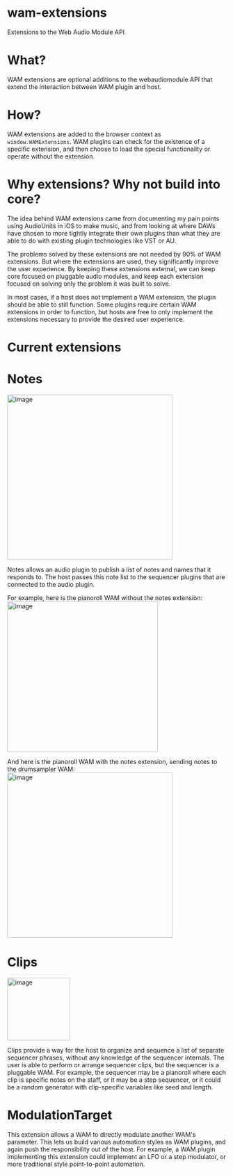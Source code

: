 # wam-extensions
Extensions to the Web Audio Module API

# What?
WAM extensions are optional additions to the webaudiomodule API that extend the interaction between WAM plugin and host.

# How?
WAM extensions are added to the browser context as `window.WAMExtensions`.  WAM plugins can check for the existence of a specific extension, and then choose to load the special functionality or operate without the extension.

# Why extensions?  Why not build into core?
The idea behind WAM extensions came from documenting my pain points using AudioUnits in iOS to make music, and from looking at where DAWs have chosen to more tightly integrate their own plugins than what they are able to do with existing plugin technologies like VST or AU.

The problems solved by these extensions are not needed by 90% of WAM extensions.  But where the extensions are used, they significantly improve the user experience.  By keeping these extensions external, we can keep core focused on pluggable audio modules, and keep each extension focused on solving only the problem it was built to solve. 

In most cases, if a host does not implement a WAM extension, the plugin should be able to still function.  Some plugins require certain WAM extensions in order to function, but hosts are free to only implement the extensions necessary to provide the desired user experience.

# Current extensions

# Notes
<img width="380" alt="image" src="https://user-images.githubusercontent.com/699550/124386833-39f76e00-dcaa-11eb-85bf-a1069824a0bc.png">

Notes allows an audio plugin to publish a list of notes and names that it responds to.  The host passes this note list to the sequencer plugins that are connected to the audio plugin.

For example, here is the pianoroll WAM without the notes extension:
<img width="346" alt="image" src="https://user-images.githubusercontent.com/699550/124386981-e2a5cd80-dcaa-11eb-95a0-b106d760ba92.png">

And here is the pianoroll WAM with the notes extension, sending notes to the drumsampler WAM:
<img width="380" alt="image" src="https://user-images.githubusercontent.com/699550/124386833-39f76e00-dcaa-11eb-85bf-a1069824a0bc.png">

# Clips
<img width="144" alt="image" src="https://user-images.githubusercontent.com/699550/124386845-4a0f4d80-dcaa-11eb-8e4d-c26c05331e35.png">

Clips provide a way for the host to organize and sequence a list of separate sequencer phrases, without any knowledge of the sequencer internals.  The user is able to perform or arrange sequencer clips, but the sequencer is a pluggable WAM.  For example, the sequencer may be a pianoroll where each clip is specific notes on the staff, or it may be a step sequencer, or it could be a random generator with clip-specific variables like seed and length.

# ModulationTarget
This extension allows a WAM to directly modulate another WAM's parameter.  This lets us build various automation styles as WAM plugins, and again push the responsibility out of the host.  For example, a WAM plugin implementing this extension could implement an LFO or a step modulator, or more traditional style point-to-point automation.

